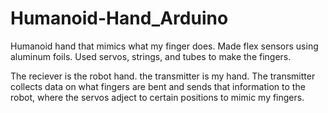 # Humanoid-Hand_Arduino
Humanoid hand that mimics what my finger does. Made flex sensors using aluminum foils. Used servos, strings, and tubes to make the fingers. 


The reciever is the robot hand. the transmitter is my hand. The transmitter collects data on what fingers are bent and sends that information to the robot, where the servos adject to certain positions to mimic my fingers. 
